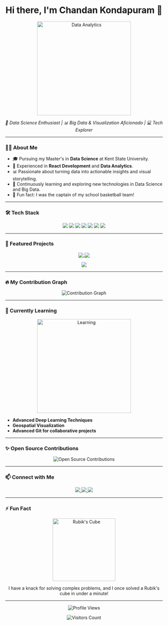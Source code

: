 <h1 align="center">Hi there, I'm Chandan Kondapuram 👋</h1>

<p align="center">
  <img src="https://media.giphy.com/media/xT9IgzoKnwFNmISR8I/giphy.gif" alt="Data Analytics" width="300"/>
</p>

<p align="center">
  <em>🚀 Data Science Enthusiast | 📊 Big Data & Visualization Aficionado | 💻 Tech Explorer</em>
</p>

---

### 👨‍💻 About Me
- 🎓 Pursuing my Master's in **Data Science** at Kent State University.
- 💼 Experienced in **React Development** and **Data Analytics**.
- 📊 Passionate about turning data into actionable insights and visual storytelling.
- 🧠 Continuously learning and exploring new technologies in Data Science and Big Data.
- 🌟 Fun fact: I was the captain of my school basketball team!

---

### 🛠️ Tech Stack
<p align="center">
  <img src="https://img.shields.io/badge/Python-3776AB?style=for-the-badge&logo=python&logoColor=white"/>
  <img src="https://img.shields.io/badge/R-276DC3?style=for-the-badge&logo=r&logoColor=white"/>
  <img src="https://img.shields.io/badge/SQL-4479A1?style=for-the-badge&logo=postgresql&logoColor=white"/>
  <img src="https://img.shields.io/badge/Tableau-E97627?style=for-the-badge&logo=tableau&logoColor=white"/>
  <img src="https://img.shields.io/badge/Hadoop-66CCFF?style=for-the-badge&logo=apachehadoop&logoColor=white"/>
  <img src="https://img.shields.io/badge/Flask-000000?style=for-the-badge&logo=flask&logoColor=white"/>
  <img src="https://img.shields.io/badge/JavaScript-F7DF1E?style=for-the-badge&logo=javascript&logoColor=black"/>
</p>

---

### 🌟 Featured Projects
<p align="center">
  <a href="https://github.com/Chandan-Kondapuram/Univelling-Customer-Trends">
    <img align="center" src="https://github-readme-stats.vercel.app/api/pin/?username=Chandan-Kondapuram&repo=unveiling-customer-trends&theme=radical"/>
  </a>
  <a href="https://github.com/Chandan-Kondapuram/Credit-Approval-Prediction">
    <img align="center" src="https://github-readme-stats.vercel.app/api/pin/?username=Chandan-Kondapuram&repo=nba-player-stats&theme=radical"/>
  </a>
</p>

<p align="center">
  <a href="https://github.com/Chandan-Kondapuram/Mood_Analysis_in_Twitter">
    <img align="center" src="https://github-readme-stats.vercel.app/api/pin/?username=Chandan-Kondapuram&repo=plant-disease-detection&theme=radical"/>
  </a>
</p>


---

### 🔥 My Contribution Graph
<p align="center">
  <img src="https://github-readme-activity-graph.cyclic.app/graph?username=Chandan-Kondapuram&theme=react-dark&area=true&hide_border=true" alt="Contribution Graph"/>
</p>

---

### 🌱 Currently Learning
<p align="center">
  <img src="https://media.giphy.com/media/5ntdy5Ban1dIY/giphy.gif" alt="Learning" width="300"/>
</p>

- **Advanced Deep Learning Techniques**
- **Geospatial Visualization**
- **Advanced Git for collaborative projects**

---

### ✨ Open Source Contributions
<p align="center">
  <img src="https://github-contributor-stats.vercel.app/api?username=Chandan-Kondapuram&limit=5&theme=dark&combine_all_yearly_contributions=true" alt="Open Source Contributions"/>
</p>

---

### 📫 Connect with Me
<p align="center">
  <a href="https://www.linkedin.com/in/chandan-kondapuram-56b7581b8/">
    <img src="https://img.shields.io/badge/LinkedIn-0A66C2?style=for-the-badge&logo=linkedin&logoColor=white"/>
  </a>
  <a href="https://twitter.com/Chandan-Kondapuram">
    <img src="https://img.shields.io/badge/Twitter-1DA1F2?style=for-the-badge&logo=twitter&logoColor=white"/>
  </a>
  <a href="mailto:chandanmudhiraj@gmail.com.com">
    <img src="https://img.shields.io/badge/Email-D14836?style=for-the-badge&logo=gmail&logoColor=white"/>
  </a>
</p>

---

### ⚡ Fun Fact
<p align="center">
  <img src="https://media.giphy.com/media/26n6WywJyh39n1pBu/giphy.gif" alt="Rubik's Cube" width="200"/>
</p>
<p align="center">I have a knack for solving complex problems, and I once solved a Rubik's cube in under a minute!</p>

---

<p align="center">
  <img src="https://komarev.com/ghpvc/?username=Chandan-Kondapuram&style=flat-square&color=blue" alt="Profile Views"/>
</p>

<p align="center">
  <img src="https://badges.pufler.dev/visits/Chandan-Kondapuram/Chandan-Kondapuram?style=for-the-badge&color=red" alt="Visitors Count"/>
</p>
